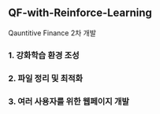 ## QF-with-Reinforce-Learning

Qauntitive Finance 2차 개발

### 1. 강화학습 환경 조성

### 2. 파일 정리 및 최적화

### 3. 여러 사용자를 위한 웹페이지 개발